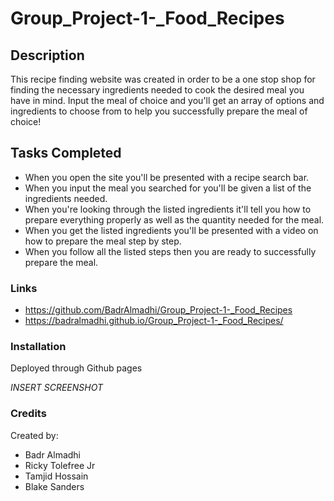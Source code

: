 # Group_Project-1-_Food_Recipes

## Description 
This recipe finding website was created in order to be a one stop shop for finding the necessary ingredients needed to cook the desired meal you have in mind. Input the meal of choice and you'll get an array of options and ingredients to choose from to help you successfully prepare the meal of choice! 

## Tasks Completed 
* When you open the site you'll be presented with a recipe search bar.
* When you input the meal you searched for you'll be given a list of the ingredients needed.
* When you're looking through the listed ingredients it'll tell you how to prepare everything properly as well as the quantity needed for the meal.
* When you get the listed ingredients you'll be presented with a video on how to prepare the meal step by step.
* When you follow all the listed steps then you are ready to successfully prepare the meal.

### Links 
* https://github.com/BadrAlmadhi/Group_Project-1-_Food_Recipes
* https://badralmadhi.github.io/Group_Project-1-_Food_Recipes/

### Installation 
Deployed through Github pages 

*INSERT SCREENSHOT*

### Credits 
Created by:
* Badr Almadhi 
* Ricky Tolefree Jr 
* Tamjid Hossain 
* Blake Sanders 



